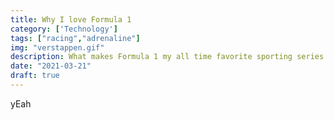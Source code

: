 ```yaml
---
title: Why I love Formula 1
category: ['Technology']
tags: ["racing","adrenaline"]
img: "verstappen.gif"
description: What makes Formula 1 my all time favorite sporting series
date: "2021-03-21"
draft: true
---
```


yEah